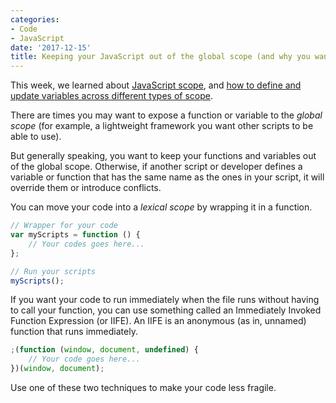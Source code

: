 ```yaml
---
categories:
- Code
- JavaScript
date: '2017-12-15'
title: Keeping your JavaScript out of the global scope (and why you want to)
---
```


This week, we learned about [JavaScript scope](https://gomakethings.com/scope-in-javascript/), and [how to define and update variables across different types of scope](https://gomakethings.com/defining-and-updating-javascript-variables-in-different-scopes/).

There are times you may want to expose a function or variable to the *global scope* (for example, a lightweight framework you want other scripts to be able to use).

But generally speaking, you want to keep your functions and variables out of the global scope. Otherwise, if another script or developer defines a variable or function that has the same name as the ones in your script, it will override them or introduce conflicts.

You can move your code into a *lexical scope* by wrapping it in a function.

```javascript
// Wrapper for your code
var myScripts = function () {
	// Your codes goes here...
};

// Run your scripts
myScripts();
```

If you want your code to run immediately when the file runs without having to call your function, you can use something called an Immediately Invoked Function Expression (or IIFE). An IIFE is an anonymous (as in, unnamed) function that runs immediately.

```javascript
;(function (window, document, undefined) {
	// Your code goes here...
})(window, document);
```

Use one of these two techniques to make your code less fragile.